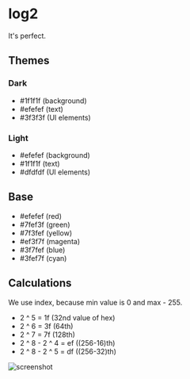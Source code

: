 # log2

It's perfect.

## Themes

### Dark

- #1f1f1f (background)
- #efefef (text)
- #3f3f3f (UI elements)

### Light

- #efefef (background)
- #1f1f1f (text)
- #dfdfdf (UI elements)

## Base

- #efefef (red)
- #7fef3f (green)
- #7f3fef (yellow)
- #ef3f7f (magenta)
- #3f7fef (blue)
- #3fef7f (cyan)

## Calculations

We use index, because min value is 0 and max - 255.

- 2 ^ 5 = 1f (32nd value of hex)
- 2 ^ 6 = 3f (64th)
- 2 ^ 7 = 7f (128th)
- 2 ^ 8 - 2 ^ 4 = ef ((256-16)th)
- 2 ^ 8 - 2 ^ 5 = df ((256-32)th)

![screenshot](scrennshot.png)
